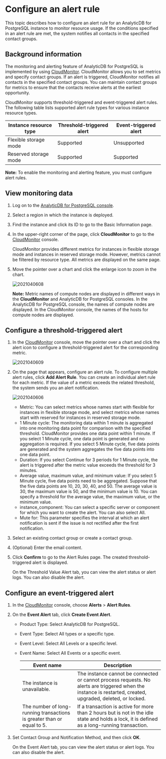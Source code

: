 # Configure an alert rule

This topic describes how to configure an alert rule for an AnalyticDB for PostgreSQL instance to monitor resource usage. If the conditions specified in an alert rule are met, the system notifies all contacts in the specified contact groups.

## Background information

The monitoring and alerting feature of AnalyticDB for PostgreSQL is implemented by using [CloudMonitor](https://www.aliyun.com/product/jiankong). CloudMonitor allows you to set metrics and specify contact groups. If an alert is triggered, CloudMonitor notifies all contacts in the specified contact groups. You can maintain contact groups for metrics to ensure that the contacts receive alerts at the earliest opportunity.

CloudMonitor supports threshold-triggered and event-triggered alert rules. The following table lists supported alert rule types for various instance resource types.

|Instance resource type|Threshold-triggered alert|Event-triggered alert|
|----------------------|-------------------------|---------------------|
|Flexible storage mode|Supported|Unsupported|
|Reserved storage mode|Supported|Supported|

**Note:** To enable the monitoring and alerting feature, you must configure alert rules.

## View monitoring data

1.  Log on to the [AnalyticDB for PostgreSQL console](https://gpdbnext.console.aliyun.com/gpdb/cn-hangzhou/list).
2.  Select a region in which the instance is deployed.
3.  Find the instance and click its ID to go to the Basic Information page.
4.  In the upper-right corner of the page, click **CloudMonitor** to go to the [CloudMonitor](https://cloudmonitor.console.aliyun.com/#/alarmservice/product=&searchValue=&searchType=&searchProduct=) console.

    CloudMonitor provides different metrics for instances in flexible storage mode and instances in reserved storage mode. However, metrics cannot be filtered by resource type. All metrics are displayed on the same page.

5.  Move the pointer over a chart and click the enlarge icon to zoom in the chart.

    ![2021040608](../images/p260641.png)

    **Note:** Metric names of compute nodes are displayed in different ways in the **CloudMonitor** and AnalyticDB for PostgreSQL consoles. In the AnalyticDB for PostgreSQL console, the names of compute nodes are displayed. In the CloudMonitor console, the names of the hosts for compute nodes are displayed.


## Configure a threshold-triggered alert

1.  In the [CloudMonitor](https://cloudmonitor.console.aliyun.com/#/alarmservice/product=&searchValue=&searchType=&searchProduct=) console, move the pointer over a chart and click the alert icon to configure a threshold-triggered alert for the corresponding metric.

    ![2021040609](../images/p260659.png)

2.  On the page that appears, configure an alert rule. To configure multiple alert rules, click **Add Alert Rule**. You can create an individual alert rule for each metric. If the value of a metric exceeds the related threshold, the system sends you an alert notification.

    ![2021040606](../images/p260664.png)

    -   Metric: You can select metrics whose names start with flexible for instances in flexible storage mode, and select metrics whose names start with reserved for instances in reserved storage mode.
    -   1 Minute cycle: The monitoring data within 1 minute is aggregated into one monitoring data point for comparison with the specified threshold. CloudMonitor provides one data point within 1 minute. If you select 1 Minute cycle, one data point is generated and no aggregation is required. If you select 5 Minute cycle, five data points are generated and the system aggregates the five data points into one data point.
    -   Duration: If you select Continue for 3 periods for 1 Minute cycle, the alert is triggered after the metric value exceeds the threshold for 3 minutes.
    -   Average value, maximum value, and minimum value: If you select 5 Minute cycle, five data points need to be aggregated. Suppose that the five data points are 10, 20, 30, 40, and 50. The average value is 30, the maximum value is 50, and the minimum value is 10. You can specify a threshold for the average value, the maximum value, or the minimum value.
    -   instance\_component: You can select a specific server or component for which you want to create the alert. You can also select All.
    -   Mute for: This parameter specifies the interval at which an alert notification is sent if the issue is not rectified after the first notification.
3.  Select an existing contact group or create a contact group.
4.  \(Optional\) Enter the email content.
5.  Click **Confirm** to go to the Alert Rules page. The created threshold-triggered alert is displayed.

    On the Threshold Value Alert tab, you can view the alert status or alert logs. You can also disable the alert.


## Configure an event-triggered alert

1.  In the [CloudMonitor](https://cloudmonitor.console.aliyun.com/#/alarmservice/product=&searchValue=&searchType=&searchProduct=) console, choose **Alerts** \> **Alert Rules**.
2.  On the **Event Alert** tab, click **Create Event Alert**.
    -   Product Type: Select AnalyticDB for PostgreSQL.
    -   Event Type: Select All types or a specific type.
    -   Event Level: Select All Levels or a specific level.
    -   Event Name: Select All Events or a specific event.

        |Event name|Description|
        |----------|-----------|
        |The instance is unavailable.|The instance cannot be connected or cannot process requests. No alerts are triggered when the instance is restarted, created, upgraded, deleted, or locked.|
        |The number of long-running transactions is greater than or equal to 5.|If a transaction is active for more than 2 hours but is not in the idle state and holds a lock, it is defined as a long-running transaction.|

3.  Set Contact Group and Notification Method, and then click **OK**.

    On the Event Alert tab, you can view the alert status or alert logs. You can also disable the alert.


